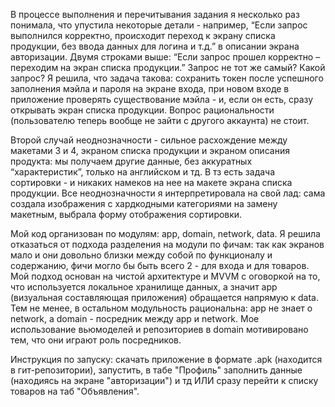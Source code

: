 В процессе выполнения и перечитывания задания я несколько раз понимала, что упустила некоторые детали - например, “Если запрос выполнился корректно, происходит переход к экрану списка продукции, без ввода данных для логина и т.д.” в описании экрана авторизации. Двумя строками выше: “Если запрос прошел корректно – переходим на экран списка продукции.” Запрос не тот же самый? Какой запрос? Я решила, что задача такова: сохранить токен после успешного заполнения мэйла и пароля на экране входа, при новом входе в приложение проверять существование мэйла - и, если он есть, сразу открывать экран списка продукции. Вопрос рациональности (пользователю теперь вообще не зайти с другого аккаунта) не стоит.  

Второй случай неоднозначности - сильное расхождение между макетами 3 и 4, экраном списка продукции и экраном описания продукта: мы получаем другие данные, без аккуратных “характеристик”, только на английском и тд. В тз есть задача сортировки - и никаких намеков на нее на макете экрана списка продукции. Все неоднозначности я интерпретировала на свой лад: сама создала изображения с хардкодными категориями на замену макетным, выбрала форму отображения сортировки.

Мой код организован по модулям: app, domain, network, data. Я решила отказаться от подхода разделения на модули по фичам: так как экранов мало и они довольно близки между собой по функционалу и содержанию, фичи могло бы быть всего 2 - для входа и для товаров. Мой подход основан на чистой архитектуре и MVVM с оговоркой на то, что используется локальное хранилище данных, а значит app (визуальная составляющая приложения) обращается напрямую к data. Тем не менее, в остальном модульность рациональна: app не знает о network, а domain - посредник между app и network. Мое использование вьюмоделей и репозиториев в domain мотивировано тем, что они играют роль посредников.

Инструкция по запуску: скачать приложение в формате .apk (находится в гит-репозитории), запустить, в табе "Профиль" заполнить данные (находиясь на экране "авторизации") и тд ИЛИ сразу перейти к списку товаров на таб "Объявления".
